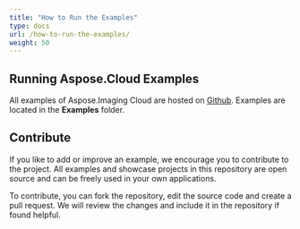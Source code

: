 ```yaml
---
title: "How to Run the Examples"
type: docs
url: /how-to-run-the-examples/
weight: 50
---
```


## **Running Aspose.Cloud Examples**

All examples of Aspose.Imaging Cloud are hosted on [Github](https://github.com/aspose-imaging-cloud). Examples are located in the **Examples** folder.

## **Contribute**

If you like to add or improve an example, we encourage you to contribute to the project. All examples and showcase projects in this repository are open source and can be freely used in your own applications.

To contribute, you can fork the repository, edit the source code and create a pull request. We will review the changes and include it in the repository if found helpful.
